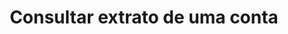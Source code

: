 ---
title: Consultar extrato de uma conta
api:
  file: openfinance e payments.yaml
  operationId: get_v1-accounts-statements
hidden: false
---